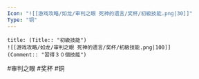 ```yaml
---
Icon: "![[游戏攻略/如龙/审判之眼 死神的遗言/奖杯/初級技能.png|30]]"
Type: "铜"
---
```

```ad-common-bronze-trophy
title: (Title:: "初級技能")
![[游戏攻略/如龙/审判之眼 死神的遗言/奖杯/初級技能.png|100]]
(Comment:: "習得３０個技能")
```

#审判之眼 #奖杯 #铜
